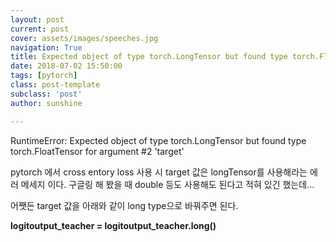 ```yaml
---
layout: post
current: post
cover: assets/images/speeches.jpg
navigation: True
title: Expected object of type torch.LongTensor but found type torch.FloatTensor for argument &#35;2 'target'
date: 2018-07-02 15:50:00
tags: [pytorch]
class: post-template
subclass: 'post'
author: sunshine

---
```


RuntimeError: Expected object of type torch.LongTensor but found type torch.FloatTensor for argument #2 'target'

pytorch 에서 cross entory loss 사용 시 target 값은
longTensor를 사용해라는 에러 메세지 이다.
구글링 해 봤을 때 double 등도 사용해도 된다고 적혀 있긴 했는데...

어쨋든 target 값을 아래와 같이 long type으로 바꿔주면 된다.

**logitoutput_teacher = logitoutput_teacher.long()**